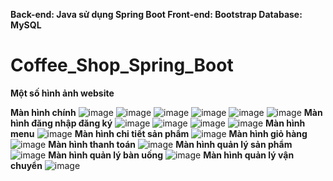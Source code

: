 **Back-end: Java sử dụng Spring Boot
Front-end: Bootstrap
Database: MySQL**

# Coffee_Shop_Spring_Boot
**Một số hình ảnh website**

**Màn hình chính**
![image](https://github.com/Tuan010101/Coffee_Shop_Spring_Boot/assets/90946207/8b3d5fe5-3848-4064-b80b-195afb5995ee)
![image](https://github.com/Tuan010101/Coffee_Shop_Spring_Boot/assets/90946207/a8e49b35-42a8-4267-9084-162b76d98f54)
![image](https://github.com/Tuan010101/Coffee_Shop_Spring_Boot/assets/90946207/426617e8-bcdf-441c-8b55-6ad7eaf9be38)
![image](https://github.com/Tuan010101/Coffee_Shop_Spring_Boot/assets/90946207/3650841e-c20d-4fb0-bb6c-620942245738)
![image](https://github.com/Tuan010101/Coffee_Shop_Spring_Boot/assets/90946207/1e0dd436-23f7-4eb8-bb0a-5bfda1b8d5bc)
![image](https://github.com/Tuan010101/Coffee_Shop_Spring_Boot/assets/90946207/a44d3440-f852-4e8d-8582-040ee89066a1)
**Màn hình đăng nhập đăng ký**
![image](https://github.com/Tuan010101/Coffee_Shop_Spring_Boot/assets/90946207/724d8af4-1aff-420a-b62d-799f058d20fb)
![image](https://github.com/Tuan010101/Coffee_Shop_Spring_Boot/assets/90946207/833629dc-a9a9-4ebd-80aa-3c70e386ed06)
![image](https://github.com/Tuan010101/Coffee_Shop_Spring_Boot/assets/90946207/418f0a31-76f4-46a1-85ae-a675f39d7e9b)
![image](https://github.com/Tuan010101/Coffee_Shop_Spring_Boot/assets/90946207/b7492aa9-f2f7-4e08-9e1c-6d84e3c1473e)
**Màn hình menu**
![image](https://github.com/Tuan010101/Coffee_Shop_Spring_Boot/assets/90946207/ce6f2a18-02a5-4ba3-8877-71f3867170e5)
**Màn hình chi tiết sản phẩm**
![image](https://github.com/Tuan010101/Coffee_Shop_Spring_Boot/assets/90946207/e8c78c69-b395-43be-b987-38dd4905c1d2)
**Màn hình giỏ hàng**
![image](https://github.com/Tuan010101/Coffee_Shop_Spring_Boot/assets/90946207/861275d5-88d5-4c65-a7ee-1921c51152da)
**Màn hình thanh toán**
![image](https://github.com/Tuan010101/Coffee_Shop_Spring_Boot/assets/90946207/79d61429-f2a2-43ba-b61a-d74158815399)
**Màn hình quản lý sản phẩm**
![image](https://github.com/Tuan010101/Coffee_Shop_Spring_Boot/assets/90946207/e920ade1-a4b9-4886-a61f-833b00ee772c)
**Màn hình quản lý bàn uống**
![image](https://github.com/Tuan010101/Coffee_Shop_Spring_Boot/assets/90946207/6cc6e61d-f66b-4308-9dab-ce2535083475)
**Màn hình quản lý vận chuyển**
![image](https://github.com/Tuan010101/Coffee_Shop_Spring_Boot/assets/90946207/a2642599-fc84-4d2e-8d62-e22b1834ed36)
